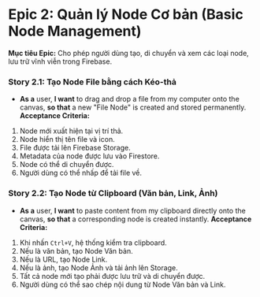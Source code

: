 # Epic 2: Quản lý Node Cơ bản (Basic Node Management)

**Mục tiêu Epic:** Cho phép người dùng tạo, di chuyển và xem các loại node, lưu trữ vĩnh viễn trong Firebase.

### Story 2.1: Tạo Node File bằng cách Kéo-thả

- **As a** user, **I want** to drag and drop a file from my computer onto the canvas, **so that** a new "File Node" is created and stored permanently.
  **Acceptance Criteria:**

1.  Node mới xuất hiện tại vị trí thả.
2.  Node hiển thị tên file và icon.
3.  File được tải lên Firebase Storage.
4.  Metadata của node được lưu vào Firestore.
5.  Node có thể di chuyển được.
6.  Người dùng có thể nhấp để tải file về.

### Story 2.2: Tạo Node từ Clipboard (Văn bản, Link, Ảnh)

- **As a** user, **I want** to paste content from my clipboard directly onto the canvas, **so that** a corresponding node is created instantly.
  **Acceptance Criteria:**

1.  Khi nhấn `Ctrl+V`, hệ thống kiểm tra clipboard.
2.  Nếu là văn bản, tạo Node Văn bản.
3.  Nếu là URL, tạo Node Link.
4.  Nếu là ảnh, tạo Node Ảnh và tải ảnh lên Storage.
5.  Tất cả node mới tạo phải được lưu trữ và di chuyển được.
6.  Người dùng có thể sao chép nội dung từ Node Văn bản và Link.
